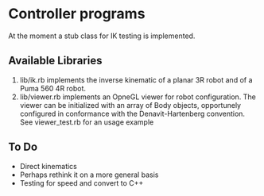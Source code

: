 Controller programs
===================

At the moment a stub class for IK testing is implemented.

Available Libraries
-------------------

1. lib/ik.rb implements the inverse kinematic of a planar 3R robot and of a Puma 560 4R robot.
2. lib/viewer.rb implements an OpneGL viewer for robot configuration. The viewer can be initialized with an array of Body objects, opportunely configured in conformance with the Denavit-Hartenberg convention. See viewer_test.rb for an usage example

To Do
-----

* Direct kinematics
* Perhaps rethink it on a more general basis
* Testing for speed and convert to C++